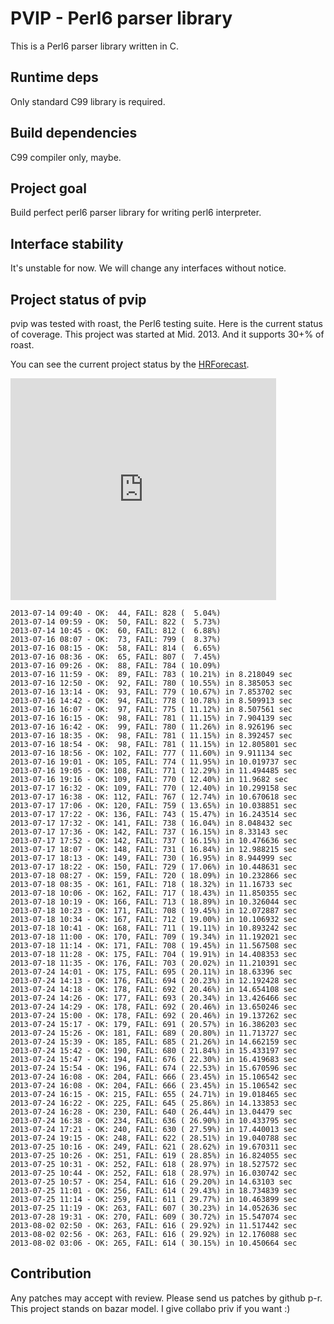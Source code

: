 PVIP - Perl6 parser library
===========================

This is a Perl6 parser library written in C.

Runtime deps
------------

Only standard C99 library is required.

Build dependencies
------------------

C99 compiler only, maybe.

Project goal
------------

Build perfect perl6 parser library for writing perl6 interpreter.

Interface stability
-------------------

It's unstable for now. We will change any interfaces without notice.

Project status of pvip
----------------------

pvip was tested with roast, the Perl6 testing suite.
Here is the current status of coverage. This project was started at Mid. 2013.
And it supports 30+% of roast.

You can see the current project status by the [HRForecast](http://hf.64p.org/list/perl6/pvip).

<iframe src="http://hf.64p.org/ifr_complex/perl6/pvip/burndown?t=m" width="425" height="355" frameborder="0" marginwidth="0" marginheight="0" scrolling="no"></iframe>

    2013-07-14 09:40 - OK:  44, FAIL: 828 (  5.04%)
    2013-07-14 09:59 - OK:  50, FAIL: 822 (  5.73%)
    2013-07-14 10:45 - OK:  60, FAIL: 812 (  6.88%)
    2013-07-16 08:07 - OK:  73, FAIL: 799 (  8.37%)
    2013-07-16 08:15 - OK:  58, FAIL: 814 (  6.65%)
    2013-07-16 08:36 - OK:  65, FAIL: 807 (  7.45%)
    2013-07-16 09:26 - OK:  88, FAIL: 784 ( 10.09%)
    2013-07-16 11:59 - OK:  89, FAIL: 783 ( 10.21%) in 8.218049 sec
    2013-07-16 12:50 - OK:  92, FAIL: 780 ( 10.55%) in 8.385053 sec
    2013-07-16 13:14 - OK:  93, FAIL: 779 ( 10.67%) in 7.853702 sec
    2013-07-16 14:42 - OK:  94, FAIL: 778 ( 10.78%) in 8.509913 sec
    2013-07-16 16:07 - OK:  97, FAIL: 775 ( 11.12%) in 8.507561 sec
    2013-07-16 16:15 - OK:  98, FAIL: 781 ( 11.15%) in 7.904139 sec
    2013-07-16 16:42 - OK:  99, FAIL: 780 ( 11.26%) in 8.926196 sec
    2013-07-16 18:35 - OK:  98, FAIL: 781 ( 11.15%) in 8.392457 sec
    2013-07-16 18:54 - OK:  98, FAIL: 781 ( 11.15%) in 12.805801 sec
    2013-07-16 18:56 - OK: 102, FAIL: 777 ( 11.60%) in 9.911134 sec
    2013-07-16 19:01 - OK: 105, FAIL: 774 ( 11.95%) in 10.019737 sec
    2013-07-16 19:05 - OK: 108, FAIL: 771 ( 12.29%) in 11.494485 sec
    2013-07-16 19:16 - OK: 109, FAIL: 770 ( 12.40%) in 11.9682 sec
    2013-07-17 16:32 - OK: 109, FAIL: 770 ( 12.40%) in 10.299158 sec
    2013-07-17 16:38 - OK: 112, FAIL: 767 ( 12.74%) in 10.670618 sec
    2013-07-17 17:06 - OK: 120, FAIL: 759 ( 13.65%) in 10.038851 sec
    2013-07-17 17:22 - OK: 136, FAIL: 743 ( 15.47%) in 16.243514 sec
    2013-07-17 17:32 - OK: 141, FAIL: 738 ( 16.04%) in 8.048432 sec
    2013-07-17 17:36 - OK: 142, FAIL: 737 ( 16.15%) in 8.33143 sec
    2013-07-17 17:52 - OK: 142, FAIL: 737 ( 16.15%) in 10.476636 sec
    2013-07-17 18:07 - OK: 148, FAIL: 731 ( 16.84%) in 12.988215 sec
    2013-07-17 18:13 - OK: 149, FAIL: 730 ( 16.95%) in 8.944999 sec
    2013-07-17 18:22 - OK: 150, FAIL: 729 ( 17.06%) in 10.448631 sec
    2013-07-18 08:27 - OK: 159, FAIL: 720 ( 18.09%) in 10.232866 sec
    2013-07-18 08:35 - OK: 161, FAIL: 718 ( 18.32%) in 11.16733 sec
    2013-07-18 10:06 - OK: 162, FAIL: 717 ( 18.43%) in 11.850355 sec
    2013-07-18 10:19 - OK: 166, FAIL: 713 ( 18.89%) in 10.326044 sec
    2013-07-18 10:23 - OK: 171, FAIL: 708 ( 19.45%) in 12.072887 sec
    2013-07-18 10:34 - OK: 167, FAIL: 712 ( 19.00%) in 10.106932 sec
    2013-07-18 10:41 - OK: 168, FAIL: 711 ( 19.11%) in 10.893242 sec
    2013-07-18 11:00 - OK: 170, FAIL: 709 ( 19.34%) in 11.192021 sec
    2013-07-18 11:14 - OK: 171, FAIL: 708 ( 19.45%) in 11.567508 sec
    2013-07-18 11:28 - OK: 175, FAIL: 704 ( 19.91%) in 14.408353 sec
    2013-07-18 11:35 - OK: 176, FAIL: 703 ( 20.02%) in 11.210391 sec
    2013-07-24 14:01 - OK: 175, FAIL: 695 ( 20.11%) in 18.63396 sec
    2013-07-24 14:13 - OK: 176, FAIL: 694 ( 20.23%) in 12.192428 sec
    2013-07-24 14:18 - OK: 178, FAIL: 692 ( 20.46%) in 14.654108 sec
    2013-07-24 14:26 - OK: 177, FAIL: 693 ( 20.34%) in 13.426466 sec
    2013-07-24 14:29 - OK: 178, FAIL: 692 ( 20.46%) in 13.650246 sec
    2013-07-24 15:00 - OK: 178, FAIL: 692 ( 20.46%) in 19.137262 sec
    2013-07-24 15:17 - OK: 179, FAIL: 691 ( 20.57%) in 16.386203 sec
    2013-07-24 15:26 - OK: 181, FAIL: 689 ( 20.80%) in 11.713727 sec
    2013-07-24 15:39 - OK: 185, FAIL: 685 ( 21.26%) in 14.662159 sec
    2013-07-24 15:42 - OK: 190, FAIL: 680 ( 21.84%) in 15.433197 sec
    2013-07-24 15:47 - OK: 194, FAIL: 676 ( 22.30%) in 16.419683 sec
    2013-07-24 15:54 - OK: 196, FAIL: 674 ( 22.53%) in 15.670596 sec
    2013-07-24 16:08 - OK: 204, FAIL: 666 ( 23.45%) in 15.106542 sec
    2013-07-24 16:08 - OK: 204, FAIL: 666 ( 23.45%) in 15.106542 sec
    2013-07-24 16:15 - OK: 215, FAIL: 655 ( 24.71%) in 19.018465 sec
    2013-07-24 16:22 - OK: 225, FAIL: 645 ( 25.86%) in 14.133853 sec
    2013-07-24 16:28 - OK: 230, FAIL: 640 ( 26.44%) in 13.04479 sec
    2013-07-24 16:38 - OK: 234, FAIL: 636 ( 26.90%) in 10.433795 sec
    2013-07-24 17:21 - OK: 240, FAIL: 630 ( 27.59%) in 17.440013 sec
    2013-07-24 19:15 - OK: 248, FAIL: 622 ( 28.51%) in 19.040788 sec
    2013-07-25 10:16 - OK: 249, FAIL: 621 ( 28.62%) in 19.670311 sec
    2013-07-25 10:26 - OK: 251, FAIL: 619 ( 28.85%) in 16.824055 sec
    2013-07-25 10:31 - OK: 252, FAIL: 618 ( 28.97%) in 18.527572 sec
    2013-07-25 10:44 - OK: 252, FAIL: 618 ( 28.97%) in 16.030742 sec
    2013-07-25 10:57 - OK: 254, FAIL: 616 ( 29.20%) in 14.63103 sec
    2013-07-25 11:01 - OK: 256, FAIL: 614 ( 29.43%) in 18.734839 sec
    2013-07-25 11:14 - OK: 259, FAIL: 611 ( 29.77%) in 10.463899 sec
    2013-07-25 11:19 - OK: 263, FAIL: 607 ( 30.23%) in 14.052636 sec
    2013-07-28 19:31 - OK: 270, FAIL: 609 ( 30.72%) in 15.547074 sec
    2013-08-02 02:50 - OK: 263, FAIL: 616 ( 29.92%) in 11.517442 sec
    2013-08-02 02:56 - OK: 263, FAIL: 616 ( 29.92%) in 12.176088 sec
    2013-08-02 03:06 - OK: 265, FAIL: 614 ( 30.15%) in 10.450664 sec

Contribution
------------

Any patches may accept with review. Please send us patches by github p-r.
This project stands on bazar model. I give collabo priv if you want :)

